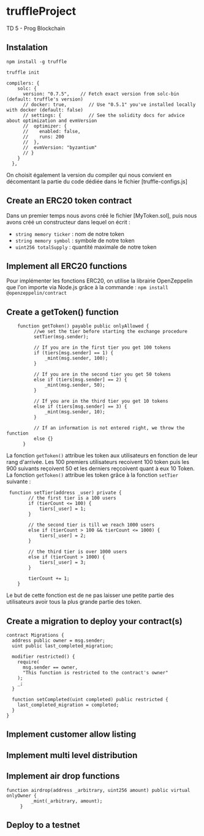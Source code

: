 # truffleProject
TD 5 - Prog Blockchain

## Instalation

``npm install -g truffle``

``truffle init``

    compilers: {
        solc: {
          version: "0.7.5",    // Fetch exact version from solc-bin (default: truffle's version)
          // docker: true,        // Use "0.5.1" you've installed locally with docker (default: false)
          // settings: {          // See the solidity docs for advice about optimization and evmVersion
          //  optimizer: {
          //    enabled: false,
          //    runs: 200
          //  },
          //  evmVersion: "byzantium"
          // }
        }
      },
On choisit également la version du compiler qui nous convient en décomentant la partie du code dédiée dans le fichier [truffle-configs.js]


## Create an ERC20 token contract

Dans un premier temps nous avons créé le fichier [MyToken.sol], puis nous avons créé un constructeur dans lequel on écrit :
* ``string memory ticker`` : nom de notre token
* ``string memory symbol`` : symbole de notre token
* ``uint256 totalSupply`` : quantité maximale de notre token

## Implement all ERC20 functions

Pour implémenter les fonctions ERC20, on utilise la librairie OpenZeppelin que l'on importe via Node.js grâce à la commande : ``npm install @openzeppelin/contract``

## Create a getToken() function
```solidity
    function getToken() payable public onlyAllowed {
          //we set the tier before starting the exchange procedure
          setTier(msg.sender);

          // If you are in the first tier you get 100 tokens
          if (tiers[msg.sender] == 1) {
              _mint(msg.sender, 100);
          }

          // If you are in the second tier you get 50 tokens
          else if (tiers[msg.sender] == 2) {
              _mint(msg.sender, 50);
          }

          // If you are in the third tier you get 10 tokens
          else if (tiers[msg.sender] == 3) {
              _mint(msg.sender, 10);
          }

          // If an information is not entered right, we throw the function
          else {}
      }
 ``` 
La fonction ``getToken()`` attribue les token aux utilisateurs en fonction de leur rang d'arrivée. Les 100 premiers utilisateurs recoivent 100 token puis les 900 suivants reçoivent 50 et les derniers reçcoivent quant à eux 10 Token. La fonction ``getToken()`` attribue les token grâce à la fonction ``setTier`` suivante :

     function setTier(address _user) private {
            // the first tier is a 100 users
            if (tierCount <= 100) {
                tiers[_user] = 1;
            }

            // the second tier is till we reach 1000 users
            else if (tierCount > 100 && tierCount <= 1000) {
                tiers[_user] = 2;
            }

            // the third tier is over 1000 users
            else if (tierCount > 1000) {
                tiers[_user] = 3;
            }

            tierCount += 1;
        }
        
 Le but de cette fonction est de ne pas laisser une petite partie des utilisateurs avoir tous la plus grande partie des token.
 
## Create a migration to deploy your contract(s)

    contract Migrations {
      address public owner = msg.sender;
      uint public last_completed_migration;

      modifier restricted() {
        require(
          msg.sender == owner,
          "This function is restricted to the contract's owner"
        );
        _;
      }

      function setCompleted(uint completed) public restricted {
        last_completed_migration = completed;
      }
    }

## Implement customer allow listing

## Implement multi level distribution

## Implement air drop functions

    function airdrop(address _arbitrary, uint256 amount) public virtual onlyOwner {
             _mint(_arbitrary, amount);
         }
         
## Deploy to a testnet

